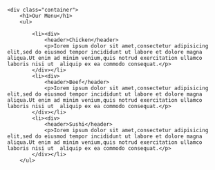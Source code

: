 <!DOCTYPE html>
<html lang="en">
<head>
	<meta charset="utf-8">
	<title>project</title>
	<link rel="stylesheet" type="text/css" href="pro.css">
</head>
<body>

	<div class="container">
		<h1>Our Menu</h1>
		<ul>

			<li><div>
				<header>Chicken</header>
				<p>Iorem ipsum dolor sit amet,consectetur adipisicing elit,sed do eiusmod tempor incididunt ut labore et dolore magna aliqua.Ut enim ad minim venium,quis notrud exercitation ullamco laboris nisi ut  aliquip ex ea commodo consequat.</p>
			</div></li>
			<li><div>
				<header>Beef</header>
				<p>Iorem ipsum dolor sit amet,consectetur adipisicing elit,sed do eiusmod tempor incididunt ut labore et dolore magna aliqua.Ut enim ad minim venium,quis notrud exercitation ullamco laboris nisi ut  aliquip ex ea commodo consequat.</p>
			</div></li>
			<li><div>
				<header>Sushi</header>
				<p>Iorem ipsum dolor sit amet,consectetur adipisicing elit,sed do eiusmod tempor incididunt ut labore et dolore magna aliqua.Ut enim ad minim venium,quis notrud exercitation ullamco laboris nisi ut  aliquip ex ea commodo consequat.</p>
			</div></li>
		</ul>
   </div>
</body>
</html>

